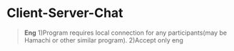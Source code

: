 # Client-Server-Chat
>**Eng**
1)Program requires local connection for any participants(may be Hamachi or other similar program).
2)Accept only eng
